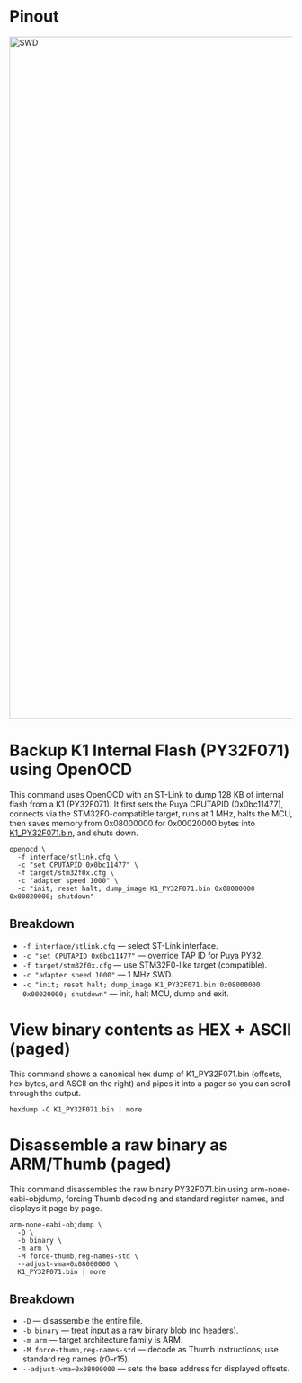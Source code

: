 # Pinout

<img width="1512" height="1214" alt="SWD" src="https://github.com/user-attachments/assets/66622e95-c0b1-4794-9f59-1c7b598117a5" />

# Backup K1 Internal Flash (PY32F071) using OpenOCD

This command uses OpenOCD with an ST-Link to dump 128 KB of internal flash from a K1 (PY32F071). It first sets the Puya CPUTAPID (0x0bc11477), connects via the STM32F0-compatible target, runs at 1 MHz, halts the MCU, then saves memory from 0x08000000 for 0x00020000 bytes into [K1_PY32F071.bin](https://github.com/armel/k1-teardown/blob/main/openocd/K1_PY32F071.bin), and shuts down.

```
openocd \
  -f interface/stlink.cfg \
  -c "set CPUTAPID 0x0bc11477" \
  -f target/stm32f0x.cfg \
  -c "adapter speed 1000" \
  -c "init; reset halt; dump_image K1_PY32F071.bin 0x08000000 0x00020000; shutdown"
```

## Breakdown

- `-f interface/stlink.cfg` — select ST-Link interface.
- `-c "set CPUTAPID 0x0bc11477"` — override TAP ID for Puya PY32.
- `-f target/stm32f0x.cfg` — use STM32F0-like target (compatible).
- `-c "adapter speed 1000"` — 1 MHz SWD.
- `-c "init; reset halt; dump_image K1_PY32F071.bin 0x08000000 0x00020000; shutdown"` — init, halt MCU, dump and exit.

# View binary contents as HEX + ASCII (paged)

This command shows a canonical hex dump of K1_PY32F071.bin (offsets, hex bytes, and ASCII on the right) and pipes it into a pager so you can scroll through the output.

`hexdump -C K1_PY32F071.bin | more`

# Disassemble a raw binary as ARM/Thumb (paged)

This command disassembles the raw binary PY32F071.bin using arm-none-eabi-objdump, forcing Thumb decoding and standard register names, and displays it page by page.

```
arm-none-eabi-objdump \
  -D \
  -b binary \
  -m arm \
  -M force-thumb,reg-names-std \
  --adjust-vma=0x08000000 \
  K1_PY32F071.bin | more
```

## Breakdown

- `-D` — disassemble the entire file.
- `-b binary` — treat input as a raw binary blob (no headers).
- `-m arm` — target architecture family is ARM.
- `-M force-thumb,reg-names-std` — decode as Thumb instructions; use standard reg names (r0–r15).
- `--adjust-vma=0x08000000` — sets the base address for displayed offsets. 
